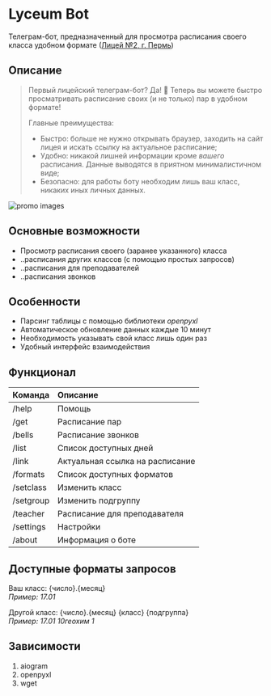 # Lyceum Bot

Телеграм-бот, предназначенный для просмотра расписания своего класса удобном
формате ([Лицей №2, г. Пермь](https://vk.com/lyc2perm?w=wall-171479117_8606))

## Описание

> Первый лицейский телеграм-бот? Да! 🤩
> Теперь вы можете быстро просматривать расписание своих (и не только) пар в удобном формате!
>
> Главные преимущества:
> - Быстро: больше не нужно открывать браузер, заходить на сайт лицея и искать ссылку на актуальное расписание;
> - Удобно: никакой лишней информации кроме *вашего* расписания. Данные выводятся в приятном минималистичном виде;
> - Безопасно: для работы боту необходим лишь ваш класс, никаких иных личных данных.

![promo images](screenshots/promo.png)

## Основные возможности

* Просмотр расписания своего (заранее указанного) класса
* ..расписания других классов (с помощью простых запросов)
* ..расписания для преподавателей
* ..расписания звонков

## Особенности

* Парсинг таблицы с помощью библиотеки *openpyxl*
* Автоматическое обновление данных каждые 10 минут
* Необходимость указывать свой класс лишь один раз
* Удобный интерфейс взаимодействия

## Функционал

| Команда   | Описание                        |
|:----------|:--------------------------------|
| /help     | Помощь                          |
| /get      | Расписание пар                  |
| /bells    | Расписание звонков              |
| /list     | Список доступных дней           |
| /link     | Актуальная ссылка на расписание |
| /formats  | Список доступных форматов       |
| /setclass | Изменить класс                  |
| /setgroup | Изменить подгруппу              |
| /teacher  | Расписание для преподавателя    |
| /settings | Настройки                       |
| /about    | Информация о боте               |

## Доступные форматы запросов

Ваш класс:
{число}.{месяц}  
*Пример: 17.01*

Другой класс:
{число}.{месяц} {класс} {подгруппа}  
*Пример: 17.01 10геохим 1*

## Зависимости

1. aiogram
2. openpyxl
3. wget
